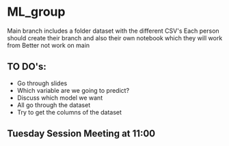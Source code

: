 # ML_group

Main branch includes a folder dataset with the different CSV's 
Each person should create their branch and also their own notebook which they will work from
Better not work on main 


## TO DO's:
- Go through slides 
- Which variable are we going to predict?
- Discuss which model we want 
- All go through the dataset
- Try to get the columns of the dataset 

## Tuesday Session Meeting at 11:00
